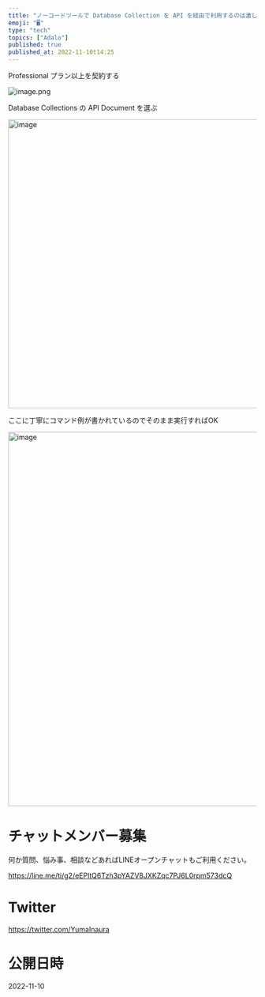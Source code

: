```yaml
---
title: "ノーコードツールで Database Collection を API を経由で利用するのは激しく簡単"
emoji: "🖥"
type: "tech"
topics: ["Adalo"]
published: true
published_at: 2022-11-10t14:25
---
```


Professional プラン以上を契約する

![image.png](https://qiita-image-store.s3.ap-northeast-1.amazonaws.com/0/89618/9e79d20d-01dd-011e-45bd-617392c8e662.png)


Database Collections の API Document を選ぶ

<img width="585" alt="image" src="https://user-images.githubusercontent.com/13635059/201007362-fe123e38-3ee4-4688-a8c0-ba1037595dc9.png">

ここに丁寧にコマンド例が書かれているのでそのまま実行すればOK


<img width="758" alt="image" src="https://user-images.githubusercontent.com/13635059/201007539-695d5b33-e0b7-4473-9690-4ad9a8c0832b.png">


# チャットメンバー募集


何か質問、悩み事、相談などあればLINEオープンチャットもご利用ください。

https://line.me/ti/g2/eEPltQ6Tzh3pYAZV8JXKZqc7PJ6L0rpm573dcQ


# Twitter

https://twitter.com/YumaInaura


# 公開日時

2022-11-10
